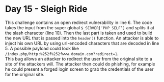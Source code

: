 # Day 15 - Sleigh Ride

This challenge contains an open redirect vulnerability in line 6. The
code takes the input from the super global `$_SERVER[‘PHP_SELF’]` and
splits it at the slash character (line 10). Then the last part is taken
and used to build the new URL that is passed into the `header()`
function. An attacker is able to inject his own URL by using url-encoded
characters that are decoded in line 5. A possible payload could look
like `/index.php/http:%252f%252fwww.domain.com?redirect=1`.  
This bug allows an attacker to redirect the user from the original site
to a site of the attackers will. The attacker then could do phishing,
for example he could present a forged login screen to grab the
credentials of the user for the original site.
